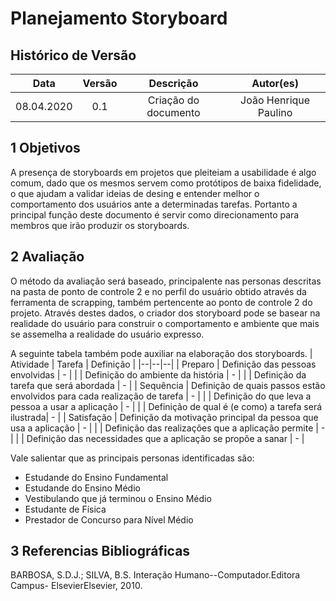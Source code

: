 # Planejamento Storyboard

## Histórico de Versão

|    Data    | Versão |      Descrição       |   Autor(es)    |
| :--------: | :----: | :------------------: | :------------: |
| 08.04.2020 |  0.1   | Criação do documento | João Henrique Paulino |

## 1 Objetivos

A presença de storyboards em projetos que pleiteiam a usabilidade é algo comum, dado que os mesmos servem como protótipos
de baixa fidelidade, o que ajudam a validar ideias de desing e entender melhor o comportamento dos usuários ante a determinadas
tarefas. Portanto a principal função deste documento é servir como direcionamento para membros que irão produzir os storyboards. 

## 2 Avaliação

O método da avaliação será baseado, principalente nas personas descritas na pasta de ponto de controle 2 e no perfil do usuário 
obtido através da ferramenta de scrapping, também pertencente ao ponto de controle 2 do projeto. Através destes dados, o criador
dos storyboard pode se basear na realidade do usuário para construir o comportamento e ambiente que mais se assemelha a realidade
do usuário expresso.

A seguinte tabela também pode auxiliar na elaboração dos storyboards.
| Atividade | Tarefa | Definição |
|--|--|--|
| Preparo | Definição das pessoas envolvidas | - |
|  | Definição do ambiente da história | - |
|  | Definição da tarefa que será abordada | - |
| Sequência | Definição de quais passos estão envolvidos para cada realização de tarefa | - |
|  | Definição do que leva a pessoa a usar a aplicação | - |
|  | Definição de qual é (e como) a tarefa será ilustrada| - |
| Satisfação | Definição da motivação principal da pessoa que usa a aplicação | - |
|  | Definição das realizações que a aplicação permite | - |
| | Definição das necessidades que a aplicação se propõe a sanar | - |

Vale salientar que as principais personas identificadas são: 

- Estudande do Ensino Fundamental
- Estudande do Ensino Médio
- Vestibulando que já terminou o Ensino Médio
- Estudante de Física
- Prestador de Concurso para Nível Médio


## 3 Referencias Bibliográficas

BARBOSA, S.D.J.; SILVA, B.S. Interação Humano--Computador.Editora Campus- ElsevierElsevier, 2010.
